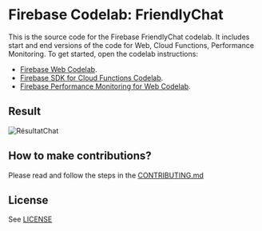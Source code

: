 # Firebase Codelab: FriendlyChat

This is the source code for the Firebase FriendlyChat codelab. It includes start and end versions of the
code for Web, Cloud Functions, Performance Monitoring. To get started, open the codelab instructions:

 - [Firebase Web Codelab](https://codelabs.developers.google.com/codelabs/firebase-web/).
 - [Firebase SDK for Cloud Functions Codelab](https://codelabs.developers.google.com/codelabs/firebase-cloud-functions/).
 - [Firebase Performance Monitoring for Web Codelab](https://codelabs.developers.google.com/codelabs/firebase-perf-mon-web/).

## Result

![RésultatChat](https://nsa40.casimages.com/img/2021/02/21/210221075857846976.png)

## How to make contributions?
Please read and follow the steps in the [CONTRIBUTING.md](CONTRIBUTING.md)


## License
See [LICENSE](LICENSE)

